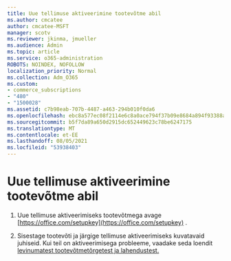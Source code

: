 ```yaml
---
title: Uue tellimuse aktiveerimine tootevõtme abil
ms.author: cmcatee
author: cmcatee-MSFT
manager: scotv
ms.reviewer: jkinma, jmueller
ms.audience: Admin
ms.topic: article
ms.service: o365-administration
ROBOTS: NOINDEX, NOFOLLOW
localization_priority: Normal
ms.collection: Adm_O365
ms.custom:
- commerce_subscriptions
- "480"
- "1500028"
ms.assetid: c7b98eab-707b-4487-a463-294b010f0da6
ms.openlocfilehash: ebc8a577ec08f2114e6c8a0ace794f37b09e8684a894f93388a57656eda495e4
ms.sourcegitcommit: b5f7da89a650d2915dc652449623c78be6247175
ms.translationtype: MT
ms.contentlocale: et-EE
ms.lasthandoff: 08/05/2021
ms.locfileid: "53938403"
---
```

# <a name="activate-a-new-subscription-with-a-product-key"></a>Uue tellimuse aktiveerimine tootevõtme abil

1. Uue tellimuse aktiveerimiseks tootevõtmega avage [https://office.com/setupkey](https://office.com/setupkey) .

2. Sisestage tootevõti ja järgige tellimuse aktiveerimiseks kuvatavaid juhiseid. Kui teil on aktiveerimisega probleeme, vaadake seda loendit [levinumatest tootevõtmetõrgetest ja lahendustest.](https://docs.microsoft.com/microsoft-365/commerce/product-key-errors-and-solutions)